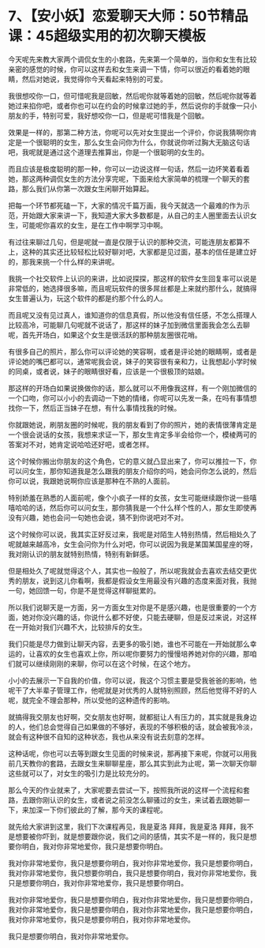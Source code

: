 # 7、【安小妖】恋爱聊天大师：50节精品课：45超级实用的初次聊天模板

今天呢先来教大家两个调侃女生的小套路，先来第一个简单的，当你和女生有比较亲密的感觉的时候，你可以这样去和女生来调一下情，你可以很近的看着她的眼睛，然后对她说，我觉得你今天看起来特别的可爱。

我很想咬你一口，但可惜呢我是回敏，然后呢你就等着她的回敏，然后呢你就等着她过来掐你吧，或者你也可以在约会的时候拿过她的手，然后说你的手就像一只小朋友的手，特别可爱，我好想咬你一口，但是呢可惜我是个回敏。

效果是一样的，那第二种方法，你呢可以先对女生提出一个评价，你说我猜啊你肯定是一个很聪明的女生，那么女生会问你为什么，你就说你听过胸大无脑这句话吧，我呢就是通过这个道理去推算出，你是一个很聪明的女生的。

而且应该是极度聪明的那一种，你可以一边说这样一句话，然后一边坏笑着看着她，那这两种调侃女生的方法分享完呢，下面来给大家简单的梳理一个聊天的套路，那么我们从你第一次跟女生闲聊开始算起。

把每一个环节都死磕一下，大家的情况千篇万画，我今天就选一个最难的作为示范，开始跟大家来讲一下，我知道大家大多数都是，从自己的主人圈里面去认识女生，可能呢你喜欢的女生，是在工作中啊学习中啊。

有过往来聊过几句，但是呢就一直是仅限于认识的那种交流，可能连朋友都算不上，这种的其实还比较轻松比较好聊对吧，大家都是见过面，基本的信任是建立好的，那我来挑一个什么样的来讲呢。

我挑一个社交软件上认识的来讲，比如说探探，那这样的软件女生回复率可以说是非常低的，她选择很多嘛，而且呢玩软件的很多屌丝都是上来就约那什么，就搞得女生普遍认为，玩这个软件的都是约那个什么的人。

而且呢又没有见过真人，谁知道你的信息真假，所以他没有信任感，不怎么搭理人比较高冷，可能聊几句呢就不说话了，那这样的妹子加到微信里面我会怎么去聊呢，首先开场白，如果这个女生是很活跃的那种朋友圈很花哨。

有很多自己的照片，那么你可以评论她的笑容啊，或者是评论她的眼睛啊，或者是评论她的嘴巴都可以，通常呢我会说，妹子的笑容很有亲和力，让我想起小学时候的同桌，或者说，妹子的眼睛很好看，应该是一个很极顶的姑娘。

那这样的开场白如果说换做你的话，那么就可以不用像我这样，有一个刚加微信的一个口吻，你可以小小的去调动一下她的情绪，你呢可以先发一条，在吗有事情想找你一下，然后正当妹子在想，有什么事情找我的时候。

你就跟她说，刷朋友圈的时候呢，我的朋友看到了你的照片，她的表情很薄肯定是一个很会说话的女孩，我想来求证一下，那女生肯定多半会给你一个，模棱两可的答案对不对，她肯定说哈哈还好吧，或者怎样。

这个时候你搬出你朋友的这个角色，它的意义就凸显出来了，你可以推拉一下，你可以问女生，那你知道我是怎么跟我的朋友介绍你的吗，她会问你怎么说的，然后你可以说，我跟她说啊你应该是那种在不熟的人面前。

特别娇羞在熟悉的人面前呢，像个小疯子一样的女孩，女生可能继续跟你说一些嘻嘻哈哈的话，然后你可以问女生，那你猜我是一个什么样个性的人，那女生即使再没有兴趣，她也会问一句她也会说，猜不到你说吧对不对。

这个时候你可以说，我其实正好反过来，我呢是对陌生人特别热情，然后相处久了呢就越来越高冷，女生会问你为什么对吧，你可以说因为我是某国某国星座的呀，我对刚认识的朋友就特别热情，特别有新鲜感。

但是相处久了呢就觉得这个人，其实也一般般了，所以呢我就会去喜欢去结交更优秀的朋友，说到这儿你看啊，我都是假设女生用最没有兴趣的态度来面对我，我抛一句，她回馈一句，你是不是觉得这样聊挺累的。

所以我们说聊天是一方面，另一方面女生对你是不是感兴趣，也是很重要的一个方面，她对你没兴趣的话，你说什么都不好使，只能去硬聊，但是反过来说，对这样在一开始对我们兴趣不大，比较排斥的女生。

我们只能是尽力做到让聊天内容，去更多的吸引她，谁也不可能在一开始就那么幸运的，让喜欢的女生也喜欢上你，所以呢你要努力的慢慢培养她对你的兴趣，那咱们就可以继续刚刚的来聊，你可以在这个时候，在这个地方。

小小的去展示一下自我的价值，你可以说，我这个习惯主要是受我爸爸的影响，他呢干了大半辈子管理工作，他呢就是对优秀的人就特别照顾，然后他觉得不好的人呢，就完全不理会那种，所以受他的这种遗传的影响。

就搞得我交朋友也好啊，交女朋友也好啊，就都挺让人有压力的，其实就是我身边的人，他们总会觉得自己如果做的不够好，表现的不够积极的话，就会被我冷淡，就会有这种很不自知的这种状态，我也从来没有说去刻意的怎样。

这种话呢，你也可以去等到跟女生见面的时候来说，那再接下来呢，你就可以用我前几天教你的套路，去跟女生来聊聊星座，那么其实到此为止呢，第一次聊天你聊这些就可以了，对女生的吸引力是比较充分的。

那么今天的作业就来了，大家呢要去尝试一下，按照我所说的这样一个流程和套路，去跟你刚认识的女生，或者说之前没怎么聊骚过的女生，来试着去跟她聊一下，来加深一下你们彼此的了解，那今天的课程呢。

就先给大家讲到这里，我们下次课程再见，我是夏洛 拜拜，我是夏洛 拜拜，我不是想要被你吓到，就是想要跟你说，我们之间的感情，其实不是一样的，我只是想要你明白，我对你非常地爱你，我只是想要你明白。

我对你非常地爱你，我只是想要你明白，我对你非常地爱你，我只是想要你明白，我对你非常地爱你，我只想要你明白，我只是想要你明白，我对你非常地爱你，我只是想要你明白，我对你非常地爱你，我只是想要你明白。

我对你非常地爱你，我只是想要你明白，我对你非常地爱你，我只是想要你明白，我对你非常地爱你，我只是想要你明白，我对你非常地爱你，我只是想要你明白，我对你非常地爱你，我只是想要你明白，我对你非常地爱你。

我只是想要你明白，我对你非常地爱你。